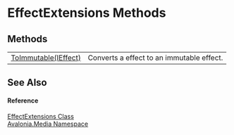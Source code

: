 # EffectExtensions Methods




## Methods
<table>
<tr>
<td><a href="M_Avalonia_Media_EffectExtensions_ToImmutable">ToImmutable(IEffect)</a></td>
<td>Converts a effect to an immutable effect.</td>
</tr>
</table>

## See Also


#### Reference
<a href="T_Avalonia_Media_EffectExtensions">EffectExtensions Class</a>  
<a href="N_Avalonia_Media">Avalonia.Media Namespace</a>  
